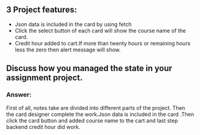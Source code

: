 ## 3 Project features:
- Json data is included in the card by using fetch
- Click the select button of each card will show the course name of the card.
- Credit hour added to cart.If more than twenty hours or remaining hours less the zero then alert message will show.

## Discuss how you managed the state in your assignment project.
### Answer:
First of all, notes take are divided into different parts of the project. Then the card designer complete the work.Json data is included in the card .Then click the card button and added course name  to the cart and last step backend credit hour did work.